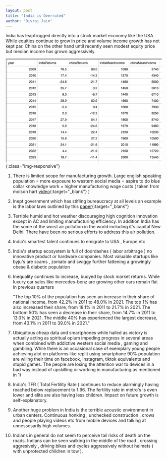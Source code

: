 ```yaml
---
layout: post
title: "India is Overrated"
author: "Divraj Jain"
---
```


India has leapfrogged directly into a stock market economy like the USA. While
equities continue to grow in price and volume income growth has not kept par. China on the other hand until recently seen modest equity price but median income has grown aggressively.

![comparison](https://github.com/divraj/divraj.github.io/raw/master/_assets/comparison.png){:class="img-responsive"}

1) There is limited scope for manufacturing growth. Large english speaking population = more exposure to western social media = aspire to do blue collar knowledge work = higher manufacturing wage costs ( taken from molson hart [video](https://twitter.com/Molson_Hart/status/1839648904054464640){:target="_blank"} )


2) Inept government which has stifling bureaucracy at all levels an example is the labor laws outlined by this [paper](https://the1991project.com/writing/papers/why-indian-firms-dont-scale-labor-edition){:target="_blank"}

3) Terrible humid and hot weather discouraging high cognition innovation except in AC and limiting manufacturing efficiency. In addition India has the some of the worst air pollution in the world including it's capital New Delhi. There have been no serious efforts to address this air pollution.

4) India's smartest talent continues to emigrate to USA , Europe etc

5) India's startup ecosystem is full of doordashes ( labor arbitrage ) no innovative product or hardware companies. Most valuable startups like byju's are scams , zomato and swiggy further fattening a growingly obese & diabetic population

6) Inequality continues to increase, buoyed by stock market returns. While luxury car sales like mercedes-benz are growing other cars remain flat in previous quarters
  
   "The top 10% of the population has seen an increase in their share of national income, from 42.2% in 2011 to 48.0% in 2021.
The top 1% has also increased their share, from 18.1% in 2011 to 21.7% in 2021.
The bottom 50% has seen a decrease in their share, from 14.7% in 2011 to 13.0% in 2021.
The middle 40% has experienced the largest decrease, from 43.1% in 2011 to 39.0% in 2021."

7) Ubiquitous cheap data and smartphones while hailed as victory is actually acting as spiritual opium impeding progress in several areas when combined with addictive western social media , gaming and gambling. While there is an occasional case of exemplary young people achieving alot on platforms like replit using smartphone 90% population are wiling their time on facebook, instagram, tiktok equivalents and stupid games. The people are losing the attention war to devices in a bad way instead of upskilling or working in manufacturing as mentioned in 1)

8) India's TFR ( Total Fertility Rate ) continues to reduce alarmingly having reached below replacement to 1.96. The fertility rate in metro's is even lower and elite are also having less children. Impact on future growth is self-explanatory.

9) Another huge problem in India is the terrible acoustic environment in urban centers. Continuous honking , unchecked construction , crows and people playing videos etc from mobile devices and talking at unnessesarily high volumes.

10) Indians in general do not seem to perceive tail risks of death on the roads. Indians can be seen walking in the middle of the road , crossing aggresively , driving bikes and cycles aggressively without helmets ( with unprotected children in tow ). 
    
    

